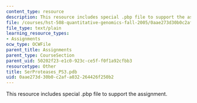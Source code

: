 ```yaml
---
content_type: resource
description: This resource includes special .pbp file to support the assignment.
file: /courses/hst-508-quantitative-genomics-fall-2005/0aae273d30b0c2afa032264426f250b2_SerProteases_PS3.pdb
file_type: text/plain
learning_resource_types:
- Assignments
ocw_type: OCWFile
parent_title: Assignments
parent_type: CourseSection
parent_uid: 50202f23-e1c0-923c-ce5f-f0f1a92cfbb3
resourcetype: Other
title: SerProteases_PS3.pdb
uid: 0aae273d-30b0-c2af-a032-264426f250b2
---
```

This resource includes special .pbp file to support the assignment.

